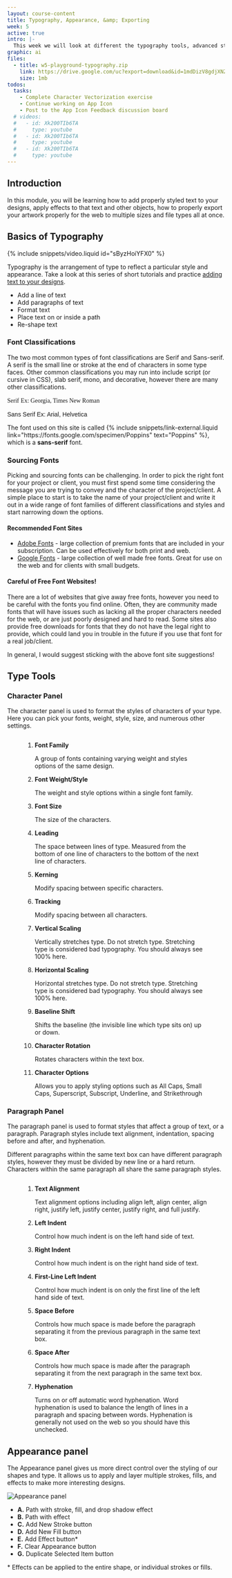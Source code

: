 ```yaml
---
layout: course-content
title: Typography, Appearance, &amp; Exporting
week: 5
active: true
intro: |-
  This week we will look at different the typography tools, advanced styling with the Appearance panel, and review how to export our completed artwork.
graphic: ai
files:
  - title: w5-playground-typography.zip
    link: https://drive.google.com/uc?export=download&id=1mdDizV8gdjXNZDiHo1akAPKbxpeUPd6Y
    size: 1mb
todos:
  tasks:
    - Complete Character Vectorization exercise
    - Continue working on App Icon
    - Post to the App Icon Feedback discussion board
  # videos:
  #   - id: Xk200TIb6TA
  #     type: youtube
  #   - id: Xk200TIb6TA
  #     type: youtube
  #   - id: Xk200TIb6TA
  #     type: youtube
---
```


## Introduction

In this module, you will be learning how to add properly styled text to your designs, apply effects to that text and other objects, how to properly export your artwork properly for the web to multiple sizes and file types all at once.

## Basics of Typography

{% include snippets/video.liquid id="sByzHoiYFX0" %}

Typography is the arrangement of type to reflect a particular style and appearance. Take a look at this series of short tutorials and practice [adding text to your designs](https://helpx.adobe.com/ca/illustrator/how-to/text-basics.html).

- Add a line of text
- Add paragraphs of text
- Format text
- Place text on or inside a path
- Re-shape text

### Font Classifications

The two most common types of font classifications are Serif and Sans-serif. A serif is the small line or stroke at the end of characters in some type faces. Other common classifications you may run into include script (or cursive in CSS), slab serif, mono, and decorative, however there are many other classifications.

<div class="highlight-box">
  <p>
    <span class="scale-1" style="font-family: serif;">Serif</span>
    <span style="font-family: serif;"> Ex: Georgia, Times New Roman</span>
  </p>
  <p>
    <span class="scale-1" style="font-family: sans-serif;">Sans Serif</span>
    <span style="font-family: sans-serif;"> Ex: Arial, Helvetica</span>
  </p>
  <p>
    The font used on this site is called {% include snippets/link-external.liquid link="https://fonts.google.com/specimen/Poppins" text="Poppins" %}, which is a <strong>sans-serif</strong> font.
  </p>
</div>

### Sourcing Fonts

Picking and sourcing fonts can be challenging. In order to pick the right font for your project or client, you must first spend some time considering the message you are trying to convey and the character of the project/client. A simple place to start is to take the name of your project/client and write it out in a wide range of font families of different classifications and styles and start narrowing down the options.

#### Recommended Font Sites

- [Adobe Fonts](https://fonts.adobe.com) - large collection of premium fonts that are included in your subscription. Can be used effectively for both print and web.
- [Google Fonts](https://fonts.google.com) - large collection of well made free fonts. Great for use on the web and for clients with small budgets.

<div class="highlight-box">
<h4>
  Careful of Free Font Websites!
</h4>
<p>
  There are a lot of websites that give away free fonts, however you need to be careful with the fonts you find online. Often, they are community made fonts that will have issues such as lacking all the proper characters needed for the web, or are just poorly designed and hard to read. Some sites also provide free downloads for fonts that they do not have the legal right to provide, which could land you in trouble in the future if you use that font for a real job/client.
</p>
<p>
  In general, I would suggest sticking with the above font site suggestions!
</p>
</div>

## Type Tools

### Character Panel

The character panel is used to format the styles of characters of your type. Here you can pick your fonts, weight, style, size, and numerous other settings.

<figure>
<img class="push" src="{{site.baseurl}}/images/course-content/week-5/panel-character-styles.jpg" alt="" />
<figcaption>
<ol>
<li><strong>Font Family</strong> <p>
  A group of fonts containing varying weight and styles options of the same design.
</p></li>
<li><strong>Font Weight/Style</strong> <p>
  The weight and style options within a single font family.
</p></li>
<li><strong>Font Size</strong> <p>
  The size of the characters.
</p></li>
<li><strong>Leading</strong> <p>
  The space between lines of type. Measured from the bottom of one line of characters to the bottom of the next line of characters.
</p></li>
<li><strong>Kerning</strong> <p>
  Modify spacing between specific characters.
</p></li>
<li><strong>Tracking</strong> <p>
  Modify spacing between all characters.
</p></li>
<li><strong>Vertical Scaling</strong> <p>
  Vertically stretches type. <span class="bold">Do not stretch type</span>. Stretching type is considered bad typography. You should always see 100% here.
</p></li>
<li><strong>Horizontal Scaling</strong> <p>
  Horizontal stretches type. <span class="bold">Do not stretch type</span>. Stretching type is considered bad typography. You should always see 100% here.
</p></li>
<li><strong>Baseline Shift</strong> <p>
  Shifts the baseline (the invisible line which type sits on) up or down.
</p></li>
<li><strong>Character Rotation</strong> <p>
  Rotates characters within the text box.
</p></li>
<li><strong>Character Options</strong> <p>
  Allows you to apply styling options such as All Caps, Small Caps, Superscript, Subscript, Underline, and Strikethrough
</p></li>
</ol>
</figcaption>
</figure>

### Paragraph Panel

The paragraph panel is used to format styles that affect a group of text, or a paragraph. Paragraph styles include text alignment, indentation, spacing before and after, and hyphenation.

Different paragraphs within the same text box can have different paragraph styles, however they must be divided by new line or a hard return. Characters within the same paragraph all share the same paragraph styles.

<figure>
<img class="push" src="{{site.baseurl}}/images/course-content/week-5/panel-paragraph-styles.jpg" alt="" />
<figcaption>
<ol>
  <li><strong>Text Alignment</strong><p>
    Text alignment options including align left, align center, align right, justify left, justify center, justify right, and full justify.
  </p></li>
  <li><strong>Left Indent</strong><p>
    Control how much indent is on the left hand side of text.
  </p></li>
  <li><strong>Right Indent</strong><p>
    Control how much indent is on the right hand side of text.
  </p></li>
  <li><strong>First-Line Left Indent</strong><p>
    Control how much indent is on only the first line of the left hand side of text.
  </p></li>
  <li><strong>Space Before</strong><p>
    Controls how much space is made before the paragraph separating it from the previous paragraph in the same text box.
  </p></li>
  <li><strong>Space After</strong><p>
    Controls how much space is made after the paragraph separating it from the next paragraph in the same text box.
  </p></li>
  <li><strong>Hyphenation</strong><p>
    Turns on or off automatic word hyphenation. Word hyphenation is used to balance the length of lines in a paragraph and spacing between words. Hyphenation is generally not used on the web so you should have this unchecked.
  </p></li>
</ol>
</figcaption>
</figure>

## Appearance panel

The Appearance panel gives us more direct control over the styling of our shapes and type. It allows us to apply and layer multiple strokes, fills, and effects to make more interesting designs.

![Appearance panel]({{site.baseurl}}/images/course-content/week-5/appearance-panel.png)

- **A.** Path with stroke, fill, and drop shadow effect
- **B.** Path with effect
- **C.** Add New Stroke button
- **D.** Add New Fill button
- **E.** Add Effect button\*
- **F.** Clear Appearance button
- **G.** Duplicate Selected Item button

\* Effects can be applied to the entire shape, or individual strokes or fills.
